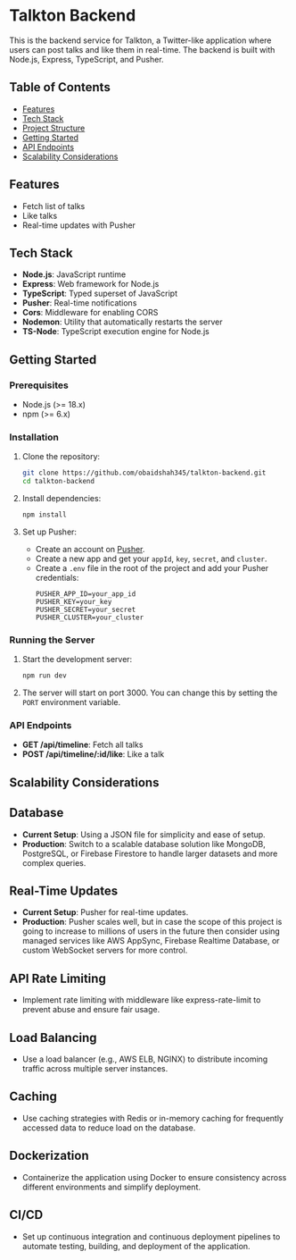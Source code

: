 # Talkton Backend

This is the backend service for Talkton, a Twitter-like application where users can post talks and like them in real-time. The backend is built with Node.js, Express, TypeScript, and Pusher.

## Table of Contents

- [Features](#features)
- [Tech Stack](#tech-stack)
- [Project Structure](#project-structure)
- [Getting Started](#getting-started)
- [API Endpoints](#api-endpoints)
- [Scalability Considerations](#scalability-considerations)

## Features

- Fetch list of talks
- Like talks
- Real-time updates with Pusher

## Tech Stack

- **Node.js**: JavaScript runtime
- **Express**: Web framework for Node.js
- **TypeScript**: Typed superset of JavaScript
- **Pusher**: Real-time notifications
- **Cors**: Middleware for enabling CORS
- **Nodemon**: Utility that automatically restarts the server
- **TS-Node**: TypeScript execution engine for Node.js


## Getting Started

### Prerequisites

- Node.js (>= 18.x)
- npm (>= 6.x)

### Installation

1. Clone the repository:
    ```sh
    git clone https://github.com/obaidshah345/talkton-backend.git
    cd talkton-backend
    ```

2. Install dependencies:
    ```sh
    npm install
    ```

3. Set up Pusher:
    - Create an account on [Pusher](https://pusher.com/).
    - Create a new app and get your `appId`, `key`, `secret`, and `cluster`.
    - Create a `.env` file in the root of the project and add your Pusher credentials:
        ```
        PUSHER_APP_ID=your_app_id
        PUSHER_KEY=your_key
        PUSHER_SECRET=your_secret
        PUSHER_CLUSTER=your_cluster
        ```

### Running the Server

1. Start the development server:
    ```sh
    npm run dev
    ```

2. The server will start on port 3000. You can change this by setting the `PORT` environment variable.

### API Endpoints

- **GET /api/timeline**: Fetch all talks
- **POST /api/timeline/:id/like**: Like a talk


## Scalability Considerations
## Database
- **Current Setup**: Using a JSON file for simplicity and ease of setup.
- **Production**: Switch to a scalable database solution like MongoDB, PostgreSQL, or Firebase Firestore to handle larger datasets and more complex queries.
## Real-Time Updates
- **Current Setup**: Pusher for real-time updates.
- **Production**: Pusher scales well, but in case the scope of this project is going to increase to millions of users in the future then consider using managed 
  services like AWS AppSync, Firebase Realtime Database, or custom WebSocket servers for more control.
## API Rate Limiting
- Implement rate limiting with middleware like express-rate-limit to prevent abuse and ensure fair usage.
## Load Balancing
- Use a load balancer (e.g., AWS ELB, NGINX) to distribute incoming traffic across multiple server instances.
## Caching
- Use caching strategies with Redis or in-memory caching for frequently accessed data to reduce load on the database.
## Dockerization
- Containerize the application using Docker to ensure consistency across different environments and simplify deployment.
## CI/CD
- Set up continuous integration and continuous deployment pipelines to automate testing, building, and deployment of the application.

